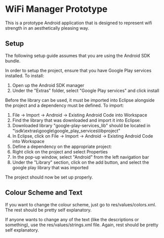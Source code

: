 WiFi Manager Prototype
========

This is a prototype Android application that is designed to represent wifi strength in an aesthetically pleasing way.

Setup
-----

The following setup guide assumes that you are using the Android SDK bundle.

In order to setup the project, ensure that you have Google Play services installed. To install:

1. Open up the Android SDK manager
2. Under the "Extras" folder, select "Google Play services" and click install

Before the library can be used, it must be imported into Eclipse alongside the project and a dependency must be defined. To import:

1. File -> Import -> Android -> Existing Android Code into Workspace
2. Find the library that was downloaded and import it into Eclipse:
  1. Downloaded library "google-play-services_lib" should be located in "<path-to-adt-bundle>\sdk\extras\google\google_play_services\libproject"
  2. In Eclipse, click on File -> Import -> Android -> Existing Android Code into Workspace
3. Define a dependency on the appropriate project:
  1. Right click on the project and select Properties
  2. In the pop-up window, select "Android" from the left navigation bar
  3. Under the "Library" section, click on the add button, and select the google play library that was imported

The project should now be set up properly.

Colour Scheme and Text
-----

If you want to change the colour scheme, just go to res/values/colors.xml. The rest should be pretty self explanatory.

If anyone wants to change any of the text (like the descriptions or something), use the res/values/strings.xml file. Again, rest should be pretty self explanatory.
